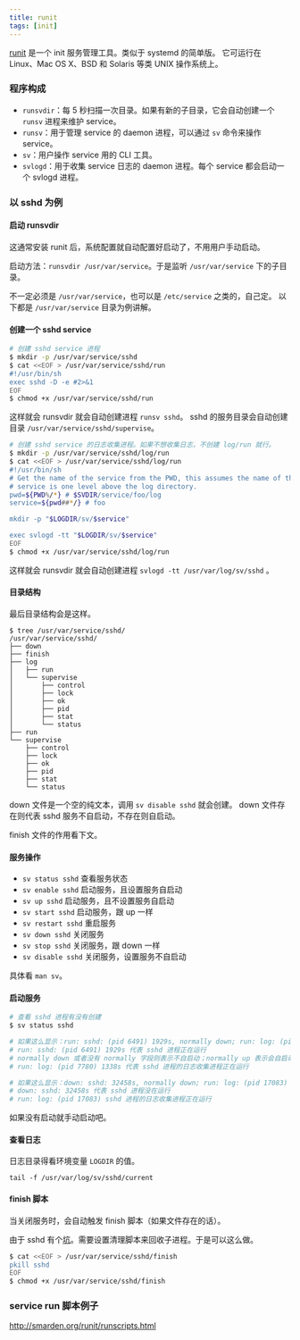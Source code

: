 ```yaml
---
title: runit
tags: [init]
---
```


[runit](http://smarden.org/runit/) 是一个 init 服务管理工具。类似于 systemd 的简单版。
它可运行在 Linux、Mac OS X、BSD 和 Solaris 等类 UNIX 操作系统上。

### 程序构成

- `runsvdir`：每 5 秒扫描一次目录。如果有新的子目录，它会自动创建一个 `runsv` 进程来维护 service。
- `runsv`：用于管理 service 的 daemon 进程，可以通过 `sv` 命令来操作 service。
- `sv`：用户操作 service 用的 CLI 工具。
- `svlogd`：用于收集 service 日志的 daemon 进程。每个 service 都会启动一个 svlogd 进程。

### 以 sshd 为例

#### 启动 runsvdir

这通常安装 runit 后，系统配置就自动配置好启动了，不用用户手动启动。

启动方法：`runsvdir /usr/var/service`。于是监听 `/usr/var/service` 下的子目录。

不一定必须是 `/usr/var/service`，也可以是 `/etc/service` 之类的，自己定。
以下都是 `/usr/var/service` 目录为例讲解。

#### 创建一个 sshd service

```sh
# 创建 sshd service 进程
$ mkdir -p /usr/var/service/sshd
$ cat <<EOF > /usr/var/service/sshd/run
#!/usr/bin/sh
exec sshd -D -e #2>&1
EOF
$ chmod +x /usr/var/service/sshd/run
```

这样就会 runsvdir 就会自动创建进程 `runsv sshd`。
sshd 的服务目录会自动创建目录 `/usr/var/service/sshd/supervise`。

```sh
# 创建 sshd service 的日志收集进程。如果不想收集日志，不创建 log/run 就行。
$ mkdir -p /usr/var/service/sshd/log/run
$ cat <<EOF > /usr/var/service/sshd/log/run
#!/usr/bin/sh
# Get the name of the service from the PWD, this assumes the name of the
# service is one level above the log directory.
pwd=${PWD%/*} # $SVDIR/service/foo/log
service=${pwd##*/} # foo

mkdir -p "$LOGDIR/sv/$service"

exec svlogd -tt "$LOGDIR/sv/$service"
EOF
$ chmod +x /usr/var/service/sshd/log/run
```

这样就会 runsvdir 就会自动创建进程 `svlogd -tt /usr/var/log/sv/sshd` 。

#### 目录结构

最后目录结构会是这样。

```
$ tree /usr/var/service/sshd/
/usr/var/service/sshd/
├── down
├── finish
├── log
│   ├── run
│   └── supervise
│       ├── control
│       ├── lock
│       ├── ok
│       ├── pid
│       ├── stat
│       └── status
├── run
└── supervise
    ├── control
    ├── lock
    ├── ok
    ├── pid
    ├── stat
    └── status
```

down 文件是一个空的纯文本，调用 `sv disable sshd` 就会创建。
down 文件存在则代表 sshd 服务不自启动，不存在则自启动。

finish 文件的作用看下文。

#### 服务操作

- `sv status sshd` 查看服务状态
- `sv enable sshd` 启动服务，且设置服务自启动
- `sv up sshd` 启动服务，且不设置服务自启动
- `sv start sshd` 启动服务，跟 up 一样
- `sv restart sshd` 重启服务
- `sv down sshd` 关闭服务
- `sv stop sshd` 关闭服务，跟 down 一样
- `sv disable sshd` 关闭服务，设置服务不自启动

具体看 `man sv`。

#### 启动服务

```sh
# 查看 sshd 进程有没有创建
$ sv status sshd

# 如果这么显示：run: sshd: (pid 6491) 1929s, normally down; run: log: (pid 7780) 1338s
# run: sshd: (pid 6491) 1929s 代表 sshd 进程正在运行
# normally down 或者没有 normally 字段则表示不自启动；normally up 表示会自启动
# run: log: (pid 7780) 1338s 代表 sshd 进程的日志收集进程正在运行

# 如果这么显示：down: sshd: 32458s, normally down; run: log: (pid 17083) 32458s
# down: sshd: 32458s 代表 sshd 进程没在运行
# run: log: (pid 17083) sshd 进程的日志收集进程正在运行
```

如果没有启动就手动启动吧。

#### 查看日志

日志目录得看环境变量 `LOGDIR` 的值。

`tail -f /usr/var/log/sv/sshd/current`

#### finish 脚本

当关闭服务时，会自动触发 finish 脚本（如果文件存在的话）。

由于 sshd 有个[坑](./sshd--R.md)。需要设置清理脚本来回收子进程。于是可以这么做。

```sh
$ cat <<EOF > /usr/var/service/sshd/finish
pkill sshd
EOF
$ chmod +x /usr/var/service/sshd/finish
```


### service run 脚本例子

http://smarden.org/runit/runscripts.html
